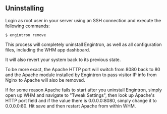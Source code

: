 ## Uninstalling

Login as root user in your server using an SSH connection and execute the following commands:

`$ engintron remove`

This process will completely uninstall Engintron, as well as all configuration files, including the WHM app dashboard.

It will also revert your system back to its previous state.

To be more exact, the Apache HTTP port will switch from 8080 back to 80 and the Apache module installed by Engintron to pass visitor IP info from Nginx to Apache will also be removed.

If for some reason Apache fails to start after you uninstall Engintron, simply open up WHM and navigate to "Tweak Settings", then look up Apache's HTTP port field and if the value there is 0.0.0.0:8080, simply change it to 0.0.0.0:80. Hit save and then restart Apache from within WHM.
